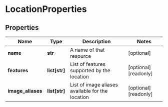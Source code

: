 # LocationProperties

## Properties
| Name | Type | Description | Notes |
| ------------ | ------------- | ------------- | ------------- |
| **name** | **str** | A name of that resource | [optional]  |
| **features** | **list[str]** | List of features supported by the location | [optional] [readonly]  |
| **image_aliases** | **list[str]** | List of image aliases available for the location | [optional] [readonly]  |


